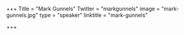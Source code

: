 +++
Title = "Mark Gunnels"
Twitter = "markgunnels"
image = "mark-gunnels.jpg"
type = "speaker"
linktitle = "mark-gunnels"

+++


